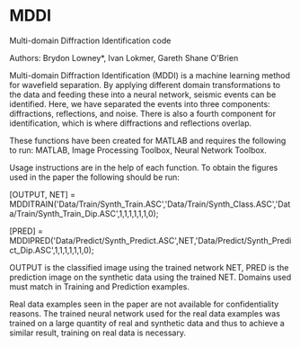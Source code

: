 # MDDI
Multi-domain Diffraction Identification code 

Authors: Brydon Lowney*, Ivan Lokmer, Gareth Shane O'Brien

Multi-domain Diffraction Identification (MDDI) is a machine learning method for wavefield separation. 
By applying different domain transformations to the data and feeding these into a neural network, seismic events can be identified. 
Here, we have separated the events into three components: diffractions, reflections, and noise. 
There is also a fourth component for identification, which is where diffractions and reflections overlap. 

These functions have been created for MATLAB and requires the following to run:
MATLAB,
Image Processing Toolbox, 
Neural Network Toolbox.

Usage instructions are in the help of each function. To obtain the figures used in the paper the following should be run:

[OUTPUT, NET] = MDDITRAIN('Data/Train/Synth_Train.ASC','Data/Train/Synth_Class.ASC','Data/Train/Synth_Train_Dip.ASC',1,1,1,1,1,1,0);

[PRED] = MDDIPRED('Data/Predict/Synth_Predict.ASC',NET,'Data/Predict/Synth_Predict_Dip.ASC',1,1,1,1,1,1,0);

OUTPUT is the classified image using the trained network NET, PRED is the prediction image on the synthetic data using the trained NET.
Domains used must match in Training and Prediction examples. 

Real data examples seen in the paper are not available for confidentiality reasons.
The trained neural network used for the real data examples was trained on a large quantity of real and synthetic data and thus to achieve
a similar result, training on real data is necessary. 
